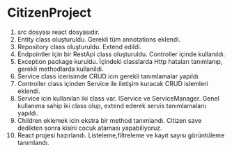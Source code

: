 # CitizenProject
1. src dosyası react dosyasıdır.
2. Entity class oluşturuldu. Gerekli tüm annotations eklendi.
3. Repository class oluşturuldu. Extend edildi.
4. Endpointler için bir RestApi class oluşturuldu. Controller içinde kullanıldı. 
5. Exception package kuruldu. İçindeki classlarda Http hataları tanımlanıp, gerekli methodlarda kullanildi. 
6. Service class icerisimde CRUD icin gerekli tanımlamalar yapıldı.
7. Controller class içinden Service ile iletişim kuracak CRUD islemleri eklendi. 
8. Service icin kullanılan iki class var. IService ve ServiceManager. Genel kullanıma sahip iki class olup, extend ederek servis tanımlamalarıı yapıldı.
9. Children eklemek icin ekstra bir method tanımlandı. Citizen save dedikten sonra kisini cocuk ataması yapabiliyoruz.
10. React projesi hazırlandı. Listeleme,filtreleme ve kayıt sayısı görüntüleme tanımlandı.
